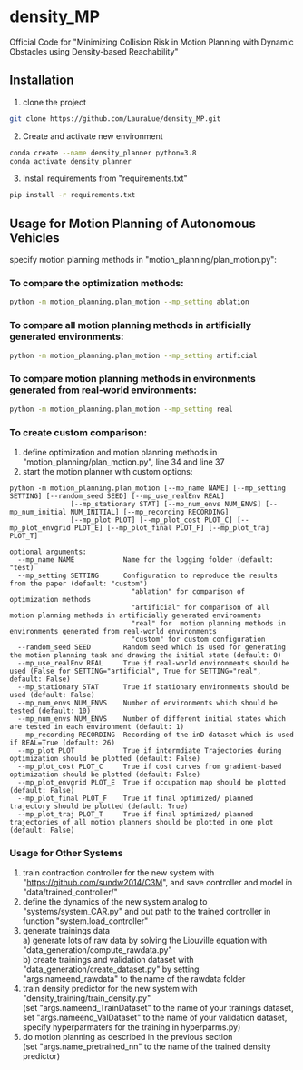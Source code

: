 # density_MP

Official Code for "Minimizing Collision Risk in Motion Planning with Dynamic Obstacles using Density-based Reachability"

## Installation
1. clone the project
```bash
git clone https://github.com/LauraLue/density_MP.git
```

2. Create and activate new environment
```bash
conda create --name density_planner python=3.8
conda activate density_planner
```

3. Install requirements from "requirements.txt"
```bash
pip install -r requirements.txt
```

## Usage for Motion Planning of Autonomous Vehicles
specify motion planning methods in "motion_planning/plan_motion.py":

### To compare the optimization methods: 
```bash
python -m motion_planning.plan_motion --mp_setting ablation
```

### To compare all motion planning methods in artificially generated environments:
```bash
python -m motion_planning.plan_motion --mp_setting artificial
```

### To compare motion planning methods in environments generated from real-world environments:
```bash
python -m motion_planning.plan_motion --mp_setting real
```

### To create custom comparison:
1. define optimization and motion planning methods in "motion_planning/plan_motion.py", line 34 and line 37  
2. start the motion planner with custom options:
```
python -m motion_planning.plan_motion [--mp_name NAME] [--mp_setting SETTING] [--random_seed SEED] [--mp_use_realEnv REAL]  
               [--mp_stationary STAT] [--mp_num_envs NUM_ENVS] [--mp_num_initial NUM_INITIAL] [--mp_recording RECORDING]  
               [--mp_plot PLOT] [--mp_plot_cost PLOT_C] [--mp_plot_envgrid PLOT_E] [--mp_plot_final PLOT_F] [--mp_plot_traj PLOT_T]
             
optional arguments:
  --mp_name NAME            Name for the logging folder (default: "test)
  --mp_setting SETTING      Configuration to reproduce the results from the paper (default: "custom")  
                              "ablation" for comparison of optimization methods  
                              "artificial" for comparison of all motion planning methods in artificially generated environments  
                              "real" for  motion planning methods in environments generated from real-world environments  
                              "custom" for custom configuration  
  --random_seed SEED        Random seed which is used for generating the motion planning task and drawing the initial state (default: 0)
  --mp_use_realEnv REAL     True if real-world environments should be used (False for SETTING="artificial", True for SETTING="real", default: False)  
  --mp_stationary STAT      True if stationary environments should be used (default: False)  
  --mp_num_envs NUM_ENVS    Number of environments which should be tested (default: 10)  
  --mp_num_envs NUM_ENVS    Number of different initial states which are tested in each environment (default: 1)  
  --mp_recording RECORDING  Recording of the inD dataset which is used if REAL=True (default: 26)  
  --mp_plot PLOT            True if intermdiate Trajectories during optimization should be plotted (default: False)
  --mp_plot_cost PLOT_C     True if cost curves from gradient-based optimization should be plotted (default: False)
  --mp_plot_envgrid PLOT_E  True if occupation map should be plotted (default: False)
  --mp_plot_final PLOT_F    True if final optimized/ planned trajectory should be plotted (default: True)
  --mp_plot_traj PLOT_T     True if final optimized/ planned trajectories of all motion planners should be plotted in one plot (default: False)
```

### Usage for Other Systems
1. train contraction controller for the new system with "https://github.com/sundw2014/C3M", and save controller and model in "data/trained_controller/"  
2. define the dynamics of the new system analog to "systems/system_CAR.py" and put path to the trained controller in function "system.load_controller"  
3. generate trainings data  
  a) generate lots of raw data by solving the Liouville equation with "data_generation/compute_rawdata.py"   
  b) create trainings and validation dataset with "data_generation/create_dataset.py" by setting "args.nameend_rawdata" to the name of the rawdata folder
4. train density predictor for the new system with "density_training/train_density.py"  
    (set "args.nameend_TrainDataset" to the name of your trainings dataset, set "args.nameend_ValDataset" to the name of your validation dataset,
    specify hyperparmaters for the training in hyperparms.py) 
5. do motion planning as described in the previous section  
    (set "args.name_pretrained_nn" to the name of the trained density predictor)

